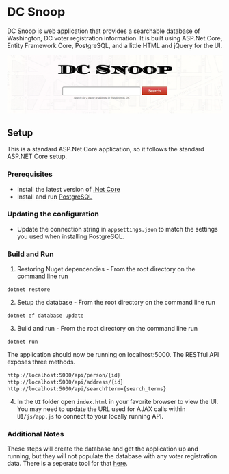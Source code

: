 # DC Snoop

DC Snoop is web application that provides a searchable database of Washington, DC voter registration information. It is built using ASP.Net Core, Entity Framework Core, PostgreSQL, and a little HTML and jQuery for the UI.

![DC Snoop Banner](/img/long-banner.png)

## Setup

This is a standard ASP.Net Core application, so it follows the standard ASP.NET Core setup.

### Prerequisites
* Install the latest version of [.Net Core](https://www.microsoft.com/net/core)
* Install and run [PostgreSQL](https://www.postgresql.org/)

### Updating the configuration
* Update the connection string in `appsettings.json` to match the settings you used when installing PostgreSQL.

### Build and Run
1. Restoring Nuget depencencies - From the root directory on the command line run
```
dotnet restore
```

2. Setup the database - From the root directory on the command line run
```
dotnet ef database update
```

3. Build and run - From the root directory on the command line run
```
dotnet run
```

The application should now be running on localhost:5000. The RESTful API exposes three methods.
```
http://localhost:5000/api/person/{id}
http://localhost:5000/api/address/{id}
http://localhost:5000/api/search?term={search_terms}
```

4. In the `UI` folder open `index.html` in your favorite browser to view the UI. You may need to update the URL used for AJAX calls within `UI/js/app.js` to connect to your locally running API.

### Additional Notes

These steps will create the database and get the application up and running, but they will not populate the database with any voter registration data. There is a seperate tool for that [here](https://github.com/sethpuckett/dc-snoop-database-writer).

